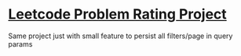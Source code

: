 # [Leetcode Problem Rating Project](https://github.com/zerotrac/leetcode_problem_rating)

Same project just with small feature to persist all filters/page in query
params
